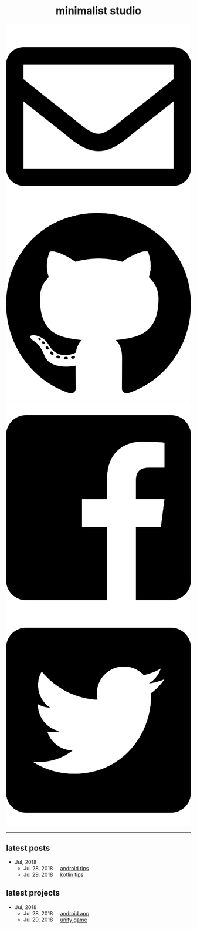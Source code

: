 <div align="center"><h1>minimalist studio</h1></div>
<div class="social-media">
    <a href="mailto:hendratay96@gmail.com">
        <img src="assets/img/email.svg" class="social-media" />
    </a>
    <a href="https://github.com/hendratay">
        <img src="assets/img/github.svg" class="social-media" />
    </a>
    <a href="">
        <img src="assets/img/facebook.svg" class="social-media" />
    </a>
    <a href="">
        <img src="assets/img/twitter.svg" class="social-media" />
    </a>
</div>
<hr/>

## latest posts
* Jul, 2018 <br/>
  * Jul 28, 2018 &nbsp;&nbsp;&nbsp; [android tips](blog)
  * Jul 29, 2018 &nbsp;&nbsp;&nbsp; [kotlin tips](blog)

## latest projects
* Jul, 2018
  * Jul 28, 2018 &nbsp;&nbsp;&nbsp; [android app](projects)
  * Jul 29, 2018 &nbsp;&nbsp;&nbsp; [unity game](projects)
